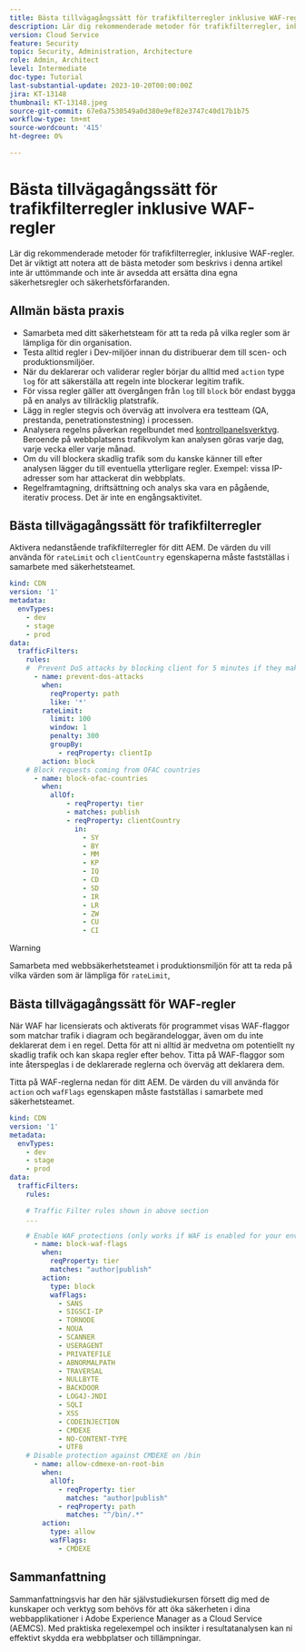 ```yaml
---
title: Bästa tillvägagångssätt för trafikfilterregler inklusive WAF-regler
description: Lär dig rekommenderade metoder för trafikfilterregler, inklusive WAF-regler.
version: Cloud Service
feature: Security
topic: Security, Administration, Architecture
role: Admin, Architect
level: Intermediate
doc-type: Tutorial
last-substantial-update: 2023-10-20T00:00:00Z
jira: KT-13148
thumbnail: KT-13148.jpeg
source-git-commit: 67e0a7530549a0d380e9ef82e3747c40d17b1b75
workflow-type: tm+mt
source-wordcount: '415'
ht-degree: 0%

---
```



# Bästa tillvägagångssätt för trafikfilterregler inklusive WAF-regler

Lär dig rekommenderade metoder för trafikfilterregler, inklusive WAF-regler. Det är viktigt att notera att de bästa metoder som beskrivs i denna artikel inte är uttömmande och inte är avsedda att ersätta dina egna säkerhetsregler och säkerhetsförfaranden.

## Allmän bästa praxis

- Samarbeta med ditt säkerhetsteam för att ta reda på vilka regler som är lämpliga för din organisation.
- Testa alltid regler i Dev-miljöer innan du distribuerar dem till scen- och produktionsmiljöer.
- När du deklarerar och validerar regler börjar du alltid med `action` type `log` för att säkerställa att regeln inte blockerar legitim trafik.
- För vissa regler gäller att övergången från `log` till `block` bör endast bygga på en analys av tillräcklig platstrafik.
- Lägg in regler stegvis och överväg att involvera era testteam (QA, prestanda, penetrationstestning) i processen.
- Analysera regelns påverkan regelbundet med [kontrollpanelsverktyg](https://github.com/adobe/AEMCS-CDN-Log-Analysis-ELK-Tool). Beroende på webbplatsens trafikvolym kan analysen göras varje dag, varje vecka eller varje månad.
- Om du vill blockera skadlig trafik som du kanske känner till efter analysen lägger du till eventuella ytterligare regler. Exempel: vissa IP-adresser som har attackerat din webbplats.
- Regelframtagning, driftsättning och analys ska vara en pågående, iterativ process. Det är inte en engångsaktivitet.

## Bästa tillvägagångssätt för trafikfilterregler

Aktivera nedanstående trafikfilterregler för ditt AEM. De värden du vill använda för `rateLimit` och `clientCountry` egenskaperna måste fastställas i samarbete med säkerhetsteamet.

```yaml
kind: CDN
version: '1'
metadata:
  envTypes:
    - dev
    - stage
    - prod
data:
  trafficFilters:
    rules:
    #  Prevent DoS attacks by blocking client for 5 minutes if they make more than 100 requests in 1 second.
      - name: prevent-dos-attacks
        when:
          reqProperty: path
          like: '*'
        rateLimit:
          limit: 100
          window: 1
          penalty: 300
          groupBy:
            - reqProperty: clientIp
        action: block
    # Block requests coming from OFAC countries
      - name: block-ofac-countries
        when:
          allOf:
              - reqProperty: tier
              - matches: publish
              - reqProperty: clientCountry
                in:
                  - SY
                  - BY
                  - MM
                  - KP
                  - IQ
                  - CD
                  - SD
                  - IR
                  - LR
                  - ZW
                  - CU
                  - CI
```

>[!WARNING]
>
>Samarbeta med webbsäkerhetsteamet i produktionsmiljön för att ta reda på vilka värden som är lämpliga för `rateLimit`,

## Bästa tillvägagångssätt för WAF-regler

När WAF har licensierats och aktiverats för programmet visas WAF-flaggor som matchar trafik i diagram och begärandeloggar, även om du inte deklarerat dem i en regel. Detta för att ni alltid är medvetna om potentiellt ny skadlig trafik och kan skapa regler efter behov. Titta på WAF-flaggor som inte återspeglas i de deklarerade reglerna och överväg att deklarera dem.

Titta på WAF-reglerna nedan för ditt AEM. De värden du vill använda för `action` och `wafFlags` egenskapen måste fastställas i samarbete med säkerhetsteamet.

```yaml
kind: CDN
version: '1'
metadata:
  envTypes:
    - dev
    - stage
    - prod
data:
  trafficFilters:
    rules:

    # Traffic Filter rules shown in above section
    ...

    # Enable WAF protections (only works if WAF is enabled for your environment)
      - name: block-waf-flags
        when:
          reqProperty: tier
          matches: "author|publish"
        action:
          type: block
          wafFlags:
            - SANS
            - SIGSCI-IP
            - TORNODE
            - NOUA
            - SCANNER
            - USERAGENT
            - PRIVATEFILE
            - ABNORMALPATH
            - TRAVERSAL
            - NULLBYTE
            - BACKDOOR
            - LOG4J-JNDI
            - SQLI
            - XSS
            - CODEINJECTION
            - CMDEXE
            - NO-CONTENT-TYPE
            - UTF8
    # Disable protection against CMDEXE on /bin
      - name: allow-cdmexe-on-root-bin
        when:
          allOf:
            - reqProperty: tier
              matches: "author|publish"
            - reqProperty: path
              matches: "^/bin/.*"
        action:
          type: allow
          wafFlags:
            - CMDEXE
```

## Sammanfattning

Sammanfattningsvis har den här självstudiekursen försett dig med de kunskaper och verktyg som behövs för att öka säkerheten i dina webbapplikationer i Adobe Experience Manager as a Cloud Service (AEMCS). Med praktiska regelexempel och insikter i resultatanalysen kan ni effektivt skydda era webbplatser och tillämpningar.
